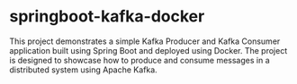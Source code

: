 # springboot-kafka-docker
This project demonstrates a simple Kafka Producer and Kafka Consumer application built using Spring Boot and deployed using Docker. The project is designed to showcase how to produce and consume messages in a distributed system using Apache Kafka.
